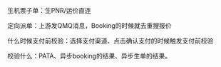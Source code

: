生机票子单：生PNR/运价直连

定向派单：上游发QMQ消息，Booking的时候就去重搜报价

什么时候支付前校验：选择支付渠道、点击确认支付的时候触发支付前校验

校验什么：PATA、异步booking的结果、异步生单的结果。